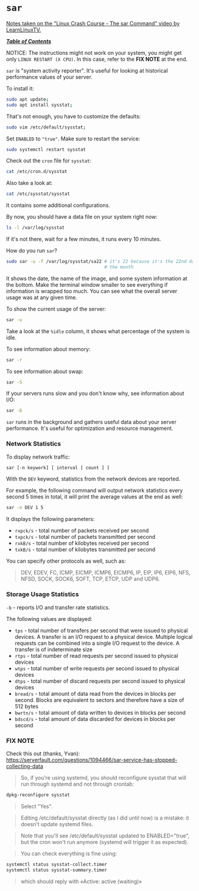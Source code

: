 # `sar`

[Notes taken on the "Linux Crash Course - The sar Command" video by
LearnLinuxTV.](https://youtu.be/_4WVPSfGqos)

[***Table of Contents***](/README.md)  

NOTICE: The instructions might not work on your system, you might get only
`LINUX RESTART (X CPU)`. In this case, refer to the **FIX NOTE** at the end.

`sar` is "system activity reporter". It's useful for looking at historical 
performance values of your server. 

To install it:

```bash
sudo apt update; 
sudo apt install sysstat;
```

That's not enough, you have to customize the defaults:

```bash
sudo vim /etc/default/sysstat;
```

Set `ENABLED` to `"true"`. Make sure to restart the service:

```bash
sudo systemctl restart sysstat
```

Check out the `cron` file for `sysstat`:

```bash
cat /etc/cron.d/sysstat
```

Also take a look at:

```bash
cat /etc/sysstat/sysstat
```

It contains some additional configurations. 

By now, you should have a data file on your system right now:

```bash
ls -l /var/log/sysstat
```

If it's not there, wait for a few minutes, it runs every 10 minutes.

How do you run `sar`?

```bash
sudo sar -u -f /var/log/sysstat/sa22 # it's 22 because it's the 22nd day of
                                     # the month
```

It shows the date, the name of the image, and some system information at the
bottom. Make the terminal window smaller to see everything if information is
wrapped too much. You can see what the overall server usage was at any given 
time.

To show the current usage of the server:

```bash
sar -u
```

Take a look at the `%idle` column, it shows what percentage of the system is
idle.

To see information about memory:

```bash
sar -r 
```

To see information about swap:

```bash
sar -S
```

If your servers runs slow and you don't know why, see information about I/O:

```bash
sar -b
```

`sar` runs in the background and gathers useful data about your server
performance. It's useful for optimization and resource management.

### Network Statistics

To display network traffic:

```bash
sar [-n keywork] [ interval [ count ] ]
```

With the `DEV` keyword, statistics from the network devices are reported.

For example, the following command will output network statistics every second
5 times in total, it will print the average values at the end as well:

```bash
sar -n DEV 1 5
```

It displays the following parameters:

- `rxpck/s` - total number of packets received per second
- `txpck/s` - total number of packets transmitted per second
- `rxkB/s` - total number of kilobytes received per second
- `txkB/s` - total number of kilobytes transmitted per second

You can specify other protocols as well, such as:
> DEV, EDEV, FC, ICMP, EICMP, ICMP6, EICMP6, IP, EIP, IP6, EIP6, NFS, NFSD,
> SOCK, SOCK6, SOFT,  TCP, ETCP, UDP and UDP6.

### Storage Usage Statistics

`-b` - reports I/O and transfer rate statistics.

The following values are displayed:
- `tps` - total number of transfers per second that were issued to physical
devices.  A transfer is an I/O request to a physical device. Multiple
logical  requests can be combined into a single I/O request to the device.
A transfer is of indeterminate size
- `rtps` - total number of read requests per second issued to physical
devices
- `wtps` - total number of write requests per second issued to physical
devices
- `dtps` - total number of discard requests per second issued to physical
devices
- `bread/s` - total amount of data read from the devices in blocks per
second. Blocks are equivalent to sectors and therefore have a size of 512
bytes
- `bwrtn/s` - total amount of data written to devices in blocks per second
- `bdscd/s` - total amount of data discarded for devices in blocks per
second

### FIX NOTE

Check this out (thanks, Yvan):
https://serverfault.com/questions/1094466/sar-service-has-stopped-collecting-data

> So, if you're using systemd, you should reconfigure sysstat that will run
> through systemd and not through crontab:

```bash
dpkg-reconfigure sysstat
```

> Select "Yes".

> Editing /etc/default/sysstat directly (as I did until now) is a mistake: it
> doesn't update systemd files.

> Note that you'll see /etc/default/sysstat updated to ENABLED="true", but the
> cron won't run anymore (systemd will trigger it as expected).

> You can check everything is fine using:

```bash
systemctl status sysstat-collect.timer
systemctl status sysstat-summary.timer
```

> which should reply with «Active: active (waiting)»
